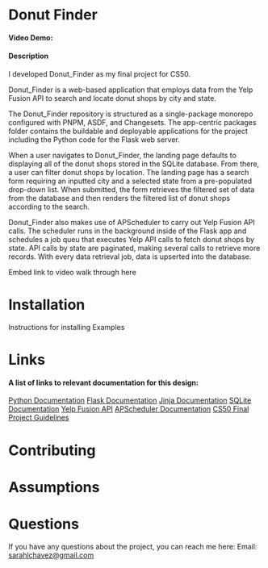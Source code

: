 # Donut Finder

#### Video Demo: <URL HERE>
#### Description

I developed Donut_Finder as my final project for CS50.

Donut_Finder is a web-based application that employs data from the Yelp Fusion API to search and locate donut shops by city and state.  

The Donut_Finder repository is structured as a single-package monorepo configured with PNPM, ASDF, and Changesets. The app-centric packages folder contains the buildable and deployable applications for the project including the Python code for the Flask web server. 

When a user navigates to Donut_Finder, the landing page defaults to displaying all of the donut shops stored in the SQLite database. From there, a user can filter donut shops by location. The landing page has a search form requiring an inputted city and a selected state from a pre-populated drop-down list. When submitted, the form retrieves the filtered set of data from the database and then renders the filtered list of donut shops according to the search.

Donut_Finder also makes use of APScheduler to carry out Yelp Fusion API calls. The scheduler runs in the background inside of the Flask app and schedules a job queu that executes Yelp API calls to fetch donut shops by state. API calls by state are paginated, making several calls to retrieve more records. With every data retrieval job, data is upserted into the database.

Embed link to video walk through here

# Installation

Instructions for installing
Examples


# Links

#### A list of links to relevant documentation for this design:

[Python Documentation](https://docs.python.org/3/)
[Flask Documentation](https://flask.palletsprojects.com/en/2.2.x/)
[Jinja Documentation](https://jinja.palletsprojects.com/en/3.1.x/)
[SQLite Documentation](https://www.sqlite.org/docs.html)
[Yelp Fusion API](https://docs.developer.yelp.com/docs/fusion-intro)
[APScheduler Documentation](https://apscheduler.readthedocs.io/en/latest/modules/schedulers/background.html)
[CS50 Final Project Guidelines](https://cs50.harvard.edu/x/2022/project/)

# Contributing

# Assumptions

# Questions

If you have any questions about the project, you can reach me here:
Email: sarahlchavez@gmail.com


